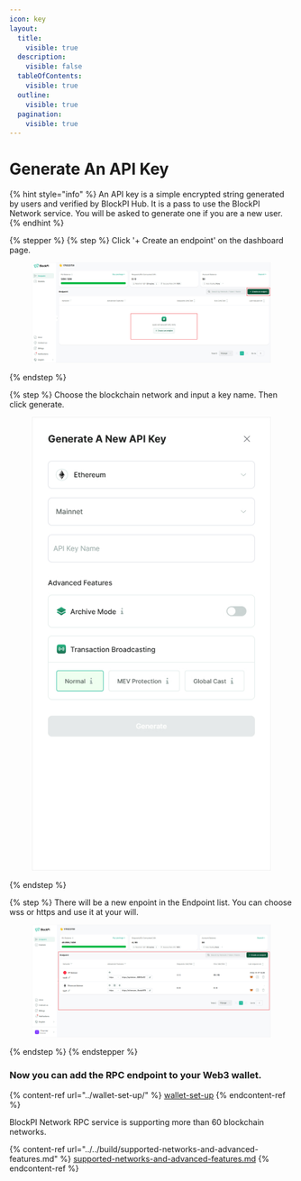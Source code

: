 ```yaml
---
icon: key
layout:
  title:
    visible: true
  description:
    visible: false
  tableOfContents:
    visible: true
  outline:
    visible: true
  pagination:
    visible: true
---
```


# Generate An API Key

{% hint style="info" %}
An API key is a simple encrypted string generated by users and verified by BlockPI Hub. It is a pass to use the BlockPI Network service. You will be asked to generate one if you are a new user.&#x20;
{% endhint %}

{% stepper %}
{% step %}
Click '+ Create an endpoint' on the dashboard page.

<figure><img src="../../.gitbook/assets/Generate  API Key 1.jpg" alt=""><figcaption></figcaption></figure>
{% endstep %}

{% step %}
Choose the blockchain network and input a key name. Then click generate.&#x20;

<figure><img src="../../.gitbook/assets/Generate  API Key 2.jpg" alt=""><figcaption></figcaption></figure>
{% endstep %}

{% step %}
There will be a new enpoint in the Endpoint list. You can choose wss or https and use it at your will.&#x20;

<figure><img src="../../.gitbook/assets/Generate  API Key 3.png" alt=""><figcaption></figcaption></figure>
{% endstep %}
{% endstepper %}

### Now you can add the RPC endpoint to your Web3 wallet.&#x20;

{% content-ref url="../wallet-set-up/" %}
[wallet-set-up](../wallet-set-up/)
{% endcontent-ref %}

BlockPI Network RPC service is supporting more than 60 blockchain networks.&#x20;

{% content-ref url="../../build/supported-networks-and-advanced-features.md" %}
[supported-networks-and-advanced-features.md](../../build/supported-networks-and-advanced-features.md)
{% endcontent-ref %}
